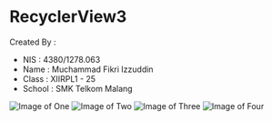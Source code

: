 # RecyclerView3

Created By :
* NIS    : 4380/1278.063
* Name   : Muchammad Fikri Izzuddin
* Class  : XIIRPL1 - 25
* School : SMK Telkom Malang


![Image of One](https://github.com/oyi77/RecyclerView2/blob/origin/master/Screenshot_1.jpg)
![Image of Two](https://github.com/oyi77/RecyclerView2/blob/origin/master/Screenshot_4.jpg)
![Image of Three](https://github.com/oyi77/RecyclerView2/blob/origin/master/Screenshot_5.jpg)
![Image of Four](https://github.com/oyi77/RecyclerView2/blob/origin/master/Screenshot_7.jpg)
